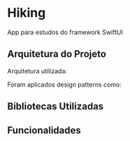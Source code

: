 # Hiking
App para estudos do framework SwiftUI 

## Arquitetura do Projeto

Arquitetura utilizada:

Foram aplicados design patterns como:

## Bibliotecas Utilizadas

## Funcionalidades
